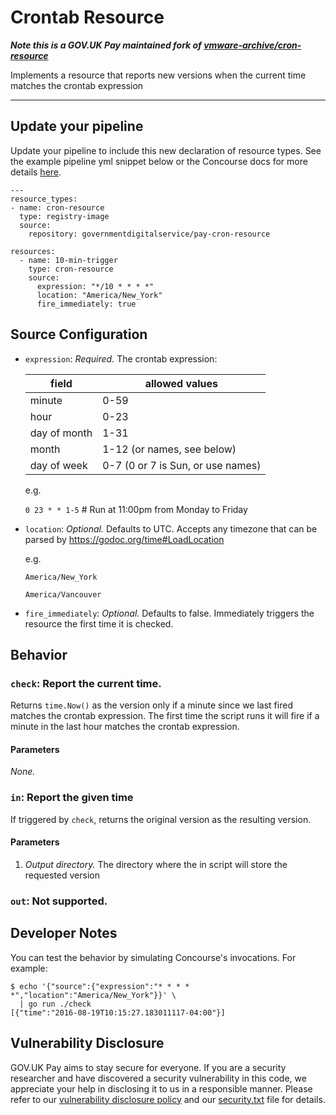 # Crontab Resource

***Note this is a GOV.UK Pay maintained fork of [vmware-archive/cron-resource](https://github.com/vmware-archive/cron-resource)***

Implements a resource that reports new versions when the current time
matches the crontab expression

---
## Update your pipeline

Update your pipeline to include this new declaration of resource types. See the example pipeline yml snippet below or the Concourse docs for more details [here](https://concourse.ci/configuring-resource-types.html).
```
---
resource_types:
- name: cron-resource
  type: registry-image
  source:
    repository: governmentdigitalservice/pay-cron-resource

resources:
  - name: 10-min-trigger
    type: cron-resource
    source:
      expression: "*/10 * * * *"
      location: "America/New_York"
      fire_immediately: true
```

## Source Configuration

* `expression`: *Required.* The crontab expression:

    |field       | allowed values |
    |-------------|----------------|
    |minute       | 0-59 |
    |hour         | 0-23 |
    |day of month | 1-31 |
    |month        | 1-12 (or names, see below) |
    |day of week  | 0-7 (0 or 7 is Sun, or use names) |

  e.g.

    `0 23 * * 1-5` # Run at 11:00pm from Monday to Friday

* `location`: *Optional.* Defaults to UTC. Accepts any timezone that
  can be parsed by https://godoc.org/time#LoadLocation

  e.g.

  `America/New_York`

  `America/Vancouver`

* `fire_immediately`: *Optional.* Defaults to false. Immediately triggers the resource the first time it is checked.

## Behavior

### `check`: Report the current time.

Returns `time.Now()` as the version only if a minute since we last
fired matches the crontab expression. The first time the script runs
it will fire if a minute in the last hour matches the crontab
expression.

#### Parameters

*None.*

### `in`: Report the given time

If triggered by `check`, returns the original version as the resulting
version.

#### Parameters

1. *Output directory.* The directory where the in script will store
   the requested version

### `out`: Not supported.

## Developer Notes

You can test the behavior by simulating Concourse's invocations. For example:

```
$ echo '{"source":{"expression":"* * * * *","location":"America/New_York"}}' \
  | go run ./check
[{"time":"2016-08-19T10:15:27.183011117-04:00"}]
```

## Vulnerability Disclosure

GOV.UK Pay aims to stay secure for everyone. If you are a security researcher and have discovered a security vulnerability in this code, we appreciate your help in disclosing it to us in a responsible manner. Please refer to our [vulnerability disclosure policy](https://www.gov.uk/help/report-vulnerability) and our [security.txt](https://vdp.cabinetoffice.gov.uk/.well-known/security.txt) file for details.

